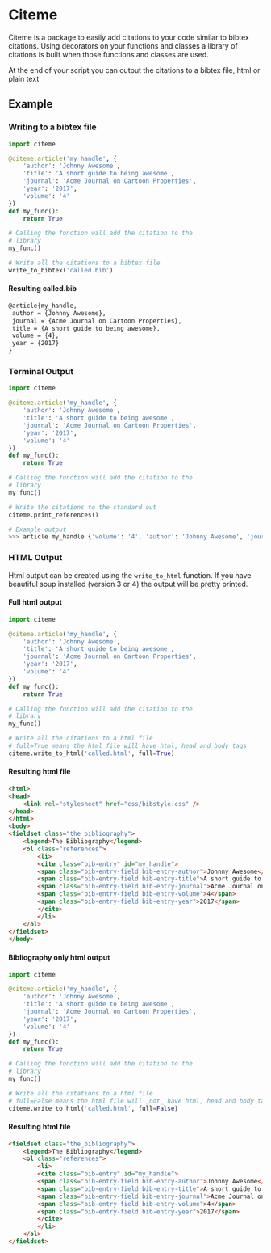 # Citeme

Citeme is a package to easily add citations to your code similar to bibtex
citations. Using decorators on your functions and classes a library of
citations is built when those functions and classes are used.

At the end of your script you can output the citations to a bibtex file,
html or plain text

## Example

### Writing to a bibtex file
```python
import citeme

@citeme.article('my_handle', {
    'author': 'Johnny Awesome',
    'title': 'A short guide to being awesome',
    'journal': 'Acme Journal on Cartoon Properties',
    'year': '2017',
    'volume': '4'
})
def my_func():
    return True

# Calling the function will add the citation to the
# library
my_func()

# Write all the citations to a bibtex file
write_to_bibtex('called.bib')
```

#### Resulting called.bib
```latex
@article{my_handle,
 author = {Johnny Awesome},
 journal = {Acme Journal on Cartoon Properties},
 title = {A short guide to being awesome},
 volume = {4},
 year = {2017}
}
```

### Terminal Output
```python
import citeme

@citeme.article('my_handle', {
    'author': 'Johnny Awesome',
    'title': 'A short guide to being awesome',
    'journal': 'Acme Journal on Cartoon Properties',
    'year': '2017',
    'volume': '4'
})
def my_func():
    return True

# Calling the function will add the citation to the
# library
my_func()

# Write the citations to the standard out
citeme.print_references()

# Example output
>>> article my_handle {'volume': '4', 'author': 'Johnny Awesome', 'journal': 'Acme Journal on Cartoon Properties', 'title': 'A short guide to being awesome', 'year': '2017'}
```

### HTML Output
Html output can be created using the `write_to_html` function. If you have beautiful soup installed (version 3 or 4) the output will be
pretty printed.

#### Full html output
```python
import citeme

@citeme.article('my_handle', {
    'author': 'Johnny Awesome',
    'title': 'A short guide to being awesome',
    'journal': 'Acme Journal on Cartoon Properties',
    'year': '2017',
    'volume': '4'
})
def my_func():
    return True

# Calling the function will add the citation to the
# library
my_func()

# Write all the citations to a html file
# full=True means the html file will have html, head and body tags
citeme.write_to_html('called.html', full=True)
```
#### Resulting html file
```html
<html>
<head>
    <link rel="stylesheet" href="css/bibstyle.css" />
</head>
</html>
<body>
<fieldset class="the_bibliography">
    <legend>The Bibliography</legend>
    <ol class="references">
        <li>
        <cite class="bib-entry" id="my_handle">
        <span class="bib-entry-field bib-entry-author">Johnny Awesome</span>
        <span class="bib-entry-field bib-entry-title">A short guide to being awesome</span>
        <span class="bib-entry-field bib-entry-journal">Acme Journal on Cartoon Properties</span>
        <span class="bib-entry-field bib-entry-volume">4</span>
        <span class="bib-entry-field bib-entry-year">2017</span>
        </cite>
        </li>
    </ol>
</fieldset>
</body>
```

#### Bibliography only html output
```python
import citeme

@citeme.article('my_handle', {
    'author': 'Johnny Awesome',
    'title': 'A short guide to being awesome',
    'journal': 'Acme Journal on Cartoon Properties',
    'year': '2017',
    'volume': '4'
})
def my_func():
    return True

# Calling the function will add the citation to the
# library
my_func()

# Write all the citations to a html file
# full=False means the html file will _not_ have html, head and body tags
citeme.write_to_html('called.html', full=False)
```
#### Resulting html file
```html
<fieldset class="the_bibliography">
    <legend>The Bibliography</legend>
    <ol class="references">
        <li>
        <cite class="bib-entry" id="my_handle">
        <span class="bib-entry-field bib-entry-author">Johnny Awesome</span>
        <span class="bib-entry-field bib-entry-title">A short guide to being awesome</span>
        <span class="bib-entry-field bib-entry-journal">Acme Journal on Cartoon Properties</span>
        <span class="bib-entry-field bib-entry-volume">4</span>
        <span class="bib-entry-field bib-entry-year">2017</span>
        </cite>
        </li>
    </ol>
</fieldset>
```